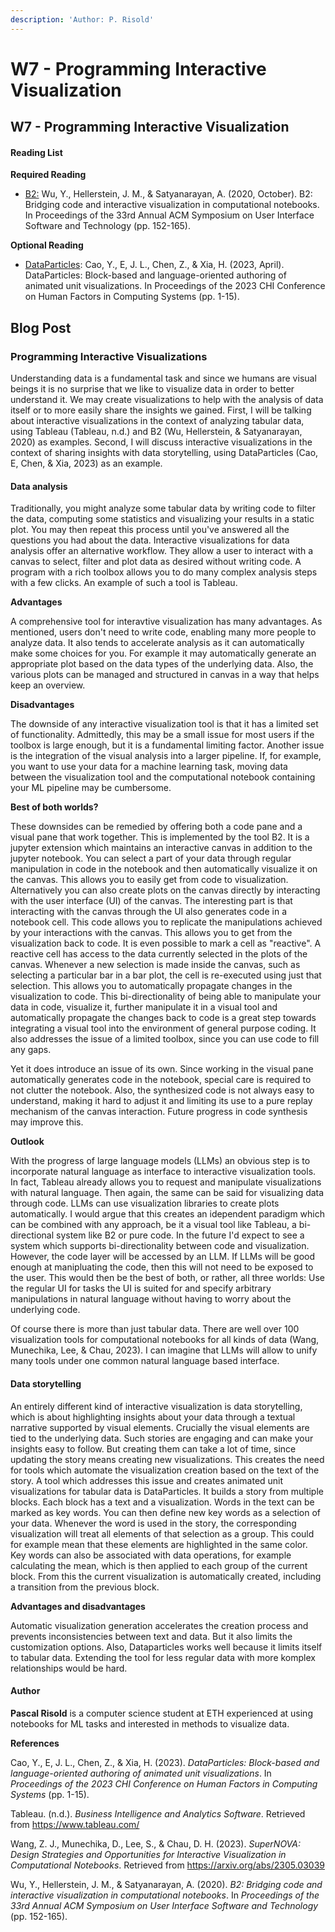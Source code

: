 ```yaml
---
description: 'Author: P. Risold'
---
```


# W7 - Programming Interactive Visualization

## W7 - Programming Interactive Visualization

#### Reading List

**Required Reading**

* [B2:](https://vis.csail.mit.edu/pubs/b2/) Wu, Y., Hellerstein, J. M., & Satyanarayan, A. (2020, October). B2: Bridging code and interactive visualization in computational notebooks. In Proceedings of the 33rd Annual ACM Symposium on User Interface Software and Technology (pp. 152-165).

**Optional Reading**

* [DataParticles](https://rrrima.github.io/dataparticles.html): Cao, Y., E, J. L., Chen, Z., & Xia, H. (2023, April). DataParticles: Block-based and language-oriented authoring of animated unit visualizations. In Proceedings of the 2023 CHI Conference on Human Factors in Computing Systems (pp. 1-15).

## Blog Post

### Programming Interactive Visualizations

Understanding data is a fundamental task and since we humans are visual beings it is no surprise that we like to visualize data in order to better understand it. We may create visualizations to help with the analysis of data itself or to more easily share the insights we gained. First, I will be talking about interactive visualizations in the context of analyzing tabular data, using Tableau (Tableau, n.d.) and B2 (Wu, Hellerstein, & Satyanarayan, 2020) as examples. Second, I will discuss interactive visualizations in the context of sharing insights with data storytelling, using DataParticles (Cao, E, Chen, & Xia, 2023) as an example.

#### Data analysis

Traditionally, you might analyze some tabular data by writing code to filter the data, computing some statistics and visualizing your results in a static plot. You may then repeat this process until you've answered all the questions you had about the data. Interactive visualizations for data analysis offer an alternative workflow. They allow a user to interact with a canvas to select, filter and plot data as desired without writing code. A program with a rich toolbox allows you to do many complex analysis steps with a few clicks. An example of such a tool is Tableau.

**Advantages**

A comprehensive tool for interavtive visualization has many advantages. As mentioned, users don't need to write code, enabling many more people to analyze data. It also tends to accelerate analysis as it can automatically make some choices for you. For example it may automatically generate an appropriate plot based on the data types of the underlying data. Also, the various plots can be managed and structured in canvas in a way that helps keep an overview.

**Disadvantages**

The downside of any interactive visualization tool is that it has a limited set of functionality. Admittedly, this may be a small issue for most users if the toolbox is large enough, but it is a fundamental limiting factor. Another issue is the integration of the visual analysis into a larger pipeline. If, for example, you want to use your data for a machine learning task, moving data between the visualization tool and the computational notebook containing your ML pipeline may be cumbersome.

**Best of both worlds?**

These downsides can be remedied by offering both a code pane and a visual pane that work together. This is implemented by the tool B2. It is a jupyter extension which maintains an interactive canvas in addition to the jupyter notebook. You can select a part of your data through regular manipulation in code in the notebook and then automatically visualize it on the canvas. This allows you to easily get from code to visualization. Alternatively you can also create plots on the canvas directly by interacting with the user interface (UI) of the canvas. The interesting part is that interacting with the canvas through the UI also generates code in a notebook cell. This code allows you to replicate the manipulations achieved by your interactions with the canvas. This allows you to get from the visualization back to code. It is even possible to mark a cell as "reactive". A reactive cell has access to the data currently selected in the plots of the canvas. Whenever a new selection is made inside the canvas, such as selecting a particular bar in a bar plot, the cell is re-executed using just that selection. This allows you to automatically propagate changes in the visualization to code. This bi-directionality of being able to manipulate your data in code, visualize it, further manipulate it in a visual tool and automatically propagate the changes back to code is a great step towards integrating a visual tool into the environment of general purpose coding. It also addresses the issue of a limited toolbox, since you can use code to fill any gaps.

Yet it does introduce an issue of its own. Since working in the visual pane automatically generates code in the notebook, special care is required to not clutter the notebook. Also, the synthesized code is not always easy to understand, making it hard to adjust it and limiting its use to a pure replay mechanism of the canvas interaction. Future progress in code synthesis may improve this.

**Outlook**

With the progress of large language models (LLMs) an obvious step is to incorporate natural language as interface to interactive visualization tools. In fact, Tableau already allows you to request and manipulate visualizations with natural language. Then again, the same can be said for visualizing data through code. LLMs can use visualization libraries to create plots automatically. I would argue that this creates an idependent paradigm which can be combined with any approach, be it a visual tool like Tableau, a bi-directional system like B2 or pure code. In the future I'd expect to see a system which supports bi-directionality between code and visualization. However, the code layer will be accessed by an LLM. If LLMs will be good enough at manipluating the code, then this will not need to be exposed to the user. This would then be the best of both, or rather, all three worlds: Use the regular UI for tasks the UI is suited for and specify arbitrary manipulations in natural language without having to worry about the underlying code.

Of course there is more than just tabular data. There are well over 100 visualization tools for computational notebooks for all kinds of data (Wang, Munechika, Lee, & Chau, 2023). I can imagine that LLMs will allow to unify many tools under one common natural language based interface.

#### Data storytelling

An entirely different kind of interactive visualization is data storytelling, which is about highlighting insights about your data through a textual narrative supported by visual elements. Crucially the visual elements are tied to the underlying data. Such stories are engaging and can make your insights easy to follow. But creating them can take a lot of time, since updating the story means creating new visualizations. This creates the need for tools which automate the visualization creation based on the text of the story. A tool which addresses this issue and creates animated unit visualizations for tabular data is DataParticles. It builds a story from multiple blocks. Each block has a text and a visualization. Words in the text can be marked as key words. You can then define new key words as a selection of your data. Whenever the word is used in the story, the corresponding visualization will treat all elements of that selection as a group. This could for example mean that these elements are highlighted in the same color. Key words can also be associated with data operations, for example calculating the mean, which is then applied to each group of the current block. From this the current visualization is automatically created, including a transition from the previous block.

**Advantages and disadvantages**

Automatic visualization generation accelerates the creation process and prevents inconsistencies between text and data. But it also limits the customization options. Also, Dataparticles works well because it limits itself to tabular data. Extending the tool for less regular data with more komplex relationships would be hard.

#### Author

**Pascal Risold** is a computer science student at ETH experienced at using notebooks for ML tasks and interested in methods to visualize data.

**References**

Cao, Y., E, J. L., Chen, Z., & Xia, H. (2023). _DataParticles: Block-based and language-oriented authoring of animated unit visualizations_. In _Proceedings of the 2023 CHI Conference on Human Factors in Computing Systems_ (pp. 1-15).

Tableau. (n.d.). _Business Intelligence and Analytics Software_. Retrieved from https://www.tableau.com/

Wang, Z. J., Munechika, D., Lee, S., & Chau, D. H. (2023). _SuperNOVA: Design Strategies and Opportunities for Interactive Visualization in Computational Notebooks_. Retrieved from https://arxiv.org/abs/2305.03039

Wu, Y., Hellerstein, J. M., & Satyanarayan, A. (2020). _B2: Bridging code and interactive visualization in computational notebooks_. In _Proceedings of the 33rd Annual ACM Symposium on User Interface Software and Technology_ (pp. 152-165).
